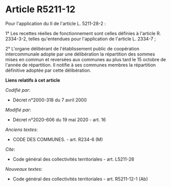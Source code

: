 # Article R5211-12

Pour l'application du II de l'article L. 5211-28-2 :

1° Les recettes réelles de fonctionnement sont celles définies à l'article R. 2334-3-2, telles qu'entendues pour
l'application de l'article L. 2334-7 ;

2° L'organe délibérant de l'établissement public de coopération intercommunale adopte par une délibération la répartition des
sommes mises en commun et reversées aux communes au plus tard le 15 octobre de l'année de répartition. Il notifie à ses
communes membres la répartition définitive adoptée par cette délibération.

**Liens relatifs à cet article**

_Codifié par_:

  - Décret n°2000-318 du 7 avril 2000

_Modifié par_:

  - Décret n°2020-606 du 19 mai 2020 - art. 16

_Anciens textes_:

  - CODE DES COMMUNES. - art. R234-6 (M)

_Cite_:

  - Code général des collectivités territoriales - art. L5211-28

_Nouveaux textes_:

  - Code général des collectivités territoriales - art. R5211-12-1 (Ab)
